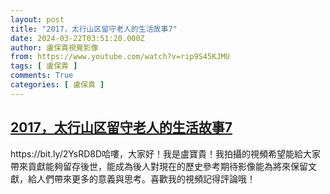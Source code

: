 ```yaml
---
layout: post
title: "2017，太行山区留守老人的生活故事7"
date: 2024-03-22T03:51:20.000Z
author: 盧保貴視覺影像
from: https://www.youtube.com/watch?v=rip9S45KJMU
tags: [ 盧保貴 ]
comments: True
categories: [ 盧保貴 ]
---
```

<!--1711079480000-->
[2017，太行山区留守老人的生活故事7](https://www.youtube.com/watch?v=rip9S45KJMU)
------

<div>
https://bit.ly/2YsRD8D哈嘍，大家好！我是盧寶貴！我拍攝的視頻希望能給大家帶來貢獻能夠留存後世，能成為後人對現在的歷史參考期待影像能為將來保留文獻，給人們帶來更多的意義與思考。喜歡我的視頻記得評論哦！
</div>
